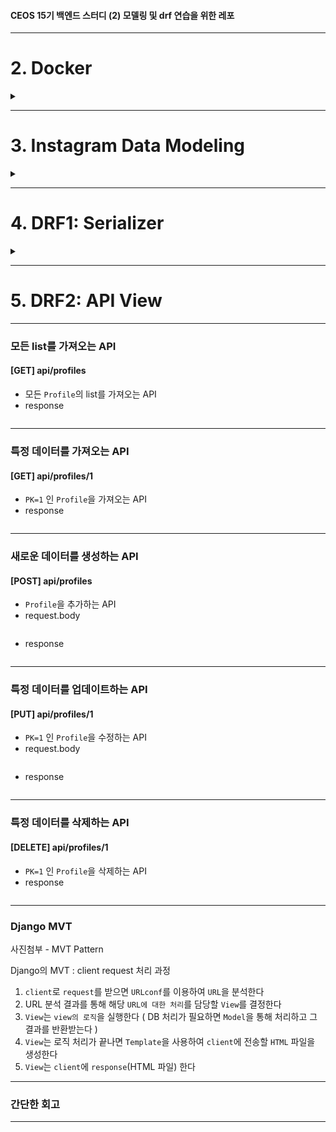 #### CEOS 15기 백엔드 스터디 (2) 모델링 및 drf 연습을 위한 레포


---
# 2. Docker

<details>
<summary> </summary>
<div markdown="1">       

## Docker

## 'Docker file', 'Docker-image', 'Docker-container' 
  ![92180EDC-95C4-4CAF-B9E1-13307D9AE09A](https://user-images.githubusercontent.com/77188666/160082911-846ce296-23c1-4351-a0e7-de671be024ae.jpeg)

### (1) Dockerfile 이란?
- 필요한 최소한의 패키지를 설치하고 동작하기 위한 자신만의 설정을 담은 파일.
- 이 파일로 이미지를 생성(빌드)함

**존재이유**
- 매번 애플리케이션을 동작하는 환경을 구성하기 위해 -> `패키지 설치`,  `환경설정 과정`을 반복하는 것이 불편
- `컨테이너`에 설치하는 `패키지`,`소스코드`,`명령어`,`환경변수설정` 등을 기록한 하나의 파일 `Dockerfile`을 통해 `환경변수 및 셋팅 값 명시화`
- `Dockerfile` 빌드-> 자동`Dockerimage` 생성 -> 애플리케이션 빌드/배포 자동화

.

### (2) Docker Image 란?
- 도커 컨테이너를 구성하는 파일 시스템과 실행한 애플리케이션 설정을 하나로 합친 것  
(Docker container를 생성하는 템플릿)
- 도커 이미지는 도커 컨테이너를 생성하기 위해 반드시 필요한 파일!
- 파일명을 `Dockerfile`로 저장하면, - docker가 호출한 디렉토리 내 `Dockerfile`로 저장되어 있는 파일로 컨테이너를 생성함
- 도커 이미지는 `레이어 저장방식`으로 컨테이너를 실행하기 위한 모든 정보를 가지고 있어 용량이 큼

.

## Docker의 장점
- **쉬운 컨트롤**
- **경량화**
- **CI/CD**

#### 경량화
- VM처럼 하드웨어 emulation 기반 virtualization 과 달리 `커널을 직접 컨트롤`하는 `container`기반 `Docker`는 리소스와 기능이 제한되어 있는 환경에서도 배포 가능하도록 경량화된 application 제공

#### CI/CD
- 지속적인 통합과 자동 배포를 진행하기 위해서 서비스 운영 환경을 패키징 하는 것

### Docker Compose ?
- `다중 컨테이너` 도커 애플리케이션을 정의하고 동작하게 해주는 툴.
- 'YAML`파일로 작성( 작성된 yaml 파일로 모든 서비스들을 생성하고 시작을 하나의 명령어로 실행 )

#### docker-compose.yml
![A2C3D26E-1D1A-4068-9462-C8719AA225A4](https://user-images.githubusercontent.com/77188666/160082978-dfc08651-c3e5-471d-b4e0-8ba07daf7b45.jpeg)
  
---

</div>
</details>

---
# 3. Instagram Data Modeling

<details>
<summary> </summary>
<div markdown="1">     
  
### Django-MySQL(local) Connect

- Django project 에서 `.env` 파일 수정
```
DATABASE_NAME=
DATABASE_USER=
DATABASE_PASSWORD=
DATABASE_HOST=
DATABASE_PORT=
DATABASE_SECRET_KEY=
```
- Django Project 에서 shell `python manage.py migrate`  
- MySQl 8.0 Command Line Client
```
show databases;         # DB 목록
use `database_name`;    # DB 사용
show tables;            # 전체 Table 조회
```
- [X] MySQL Query에 `;`을 꼭 사용
- 실행 결과
![mysql2](https://user-images.githubusercontent.com/77188666/161371240-8400acac-c893-4953-8a2c-b55463a1f95a.PNG)

---
### Makemigrations, Migrate

1. models.py 수정 

2. makemigrations file 생성  
    `python manage.py makemigrations app_name --name migration_tag_name`

3. makemigrations file 로 migrate  
    `python manage.py migrate app_name {number_of_migration}`
---
### ERD (using ERDCloud)
- ERD Diagram
![CEOS15](https://user-images.githubusercontent.com/77188666/160993717-d5db4812-5d7c-400d-9075-8b9d77481bb1.png)


#### DB Model ( [api/model.py](https://github.com/yourzinc/django_rest_framework_15th/blob/yourzinc/api/models.py) 주석 참고 )
 
1. Post 게시글  
2. Comment  댓글  
3. File  이미지 파일  
4. Tag  이미지 태그  
5. Alttext  대치 텍스트  
6. Hashtag  해시태그  
7. PostLike  게시글 좋아요  
8. CommentLike  댓글 좋아요  
9. User  사용자  
10. ~~Follow  팔로우/팔로잉~~ 
---
## Relationship 
### 1:1 Relationship  
X

### 1:N Relationship  

- `User : Post`, `User : Comment`, `User : Tag`, `User : PostLike`, `User : CommentLike`  
- `Post : Comment`, `Post : File`, `Post : Hashtag`, `Post : PostLike`  
- `File : Tag`, `File : Alttext`  
- `Comment : CommentLike`  

### N:M Relationship
- `Follow : User`

---

### Django Model Data Type

####
|Data type|Django model type|MySQL DDL|
|---|---|---|
|Boolean|models.BooleanField()|bool NOT NULL|
|Date/time|models.DateField()|date NOT NULL|
|Date/time|models.DateTimeField()|datetime NOT NULL|
|Number|models.AutoField()|integer AUTO_INCREMENT NOT NULL|
|Number|models.IntegerField()|integer NOT NULL|
|Number|models.DecimalField(decimal_places=X,max_digits=Y)|numeric(X, Y) NOT NULL|
|Text|models.CharField(max_length=N)|varchar(50) NOT NULL|
|Text (Specialized)|models.FileField()|varchar(100) NOT NULL|

---
### Image File Upload with Django  

1. `POST` method => `request.FILES`

2. Django 의  model fields : `FileField`, `ImageField`  
   - `database`가 아닌 `filesystem`에 저장
   - `actual file`의 `reference`를 가지고 있는 `string field`
   - `FileField`나 `ImageField`를 지우면 `physical file`은 지우지 않고, `reference` 만 지워짐  

3. DB 에는 `FileField`, `ImageField`의 `reference url`을 저장 `[ TYPE = VARCHAR ]`   

##### Reference : https://simpleisbetterthancomplex.com/tutorial/2016/08/01/how-to-upload-files-with-django.html  

---

#### Model 의 Primary Key 설정
```
id = models.BigIntegerField()               # type 1
id = models.AutoField(primary_key=True)     # type 2 ( Automatic primary key )
```
---
## ORM Query
Django Terminal > `python manage.py shell`  
`>>> from api.models import *`

### 1. CREATE  
- Type 1
```
>>> u = User(username="yourzinc", password="password", name="Kim Ayeon", contact="01000000000", birth="0000-00-00")
>>> u.save()
>>> p = Post(user=u, caption="hello_world", location="Seoul")
>>> p.save()
```

- Type 2
```
>>> User.objects.create(username="myzinc", password="password", name="Kim Ayeon", contact="01000000000", birth="0000-00-00")
>>> Post.objects.create(user=User.objects.get(username="myzinc"), caption="goodbye_world_again", location="Seoul")
```
  
### 2. GET -all  

```
>>> User.objects.all()
>>> Post.objects.all()
```

- result
![user objects all()](https://user-images.githubusercontent.com/77188666/161371328-9ca50cbc-7901-4dac-b09f-f00e98a3a5b8.PNG)  
  
### 3. GET

```
>>> User.objects.get(id=0)      # ERROR (doesn't exist)
>>> User.objects.get(id=1)
>>> User.objects.get(id=2)
>>> User.objects.get(id=3)      # ERROR (doesn't exist)
```
- `id(primary key index)`는 1부터 count

- result
![user objects get(id)](https://user-images.githubusercontent.com/77188666/161371294-3cee271c-5f65-4842-ae35-bf7a79064e1c.PNG)

### 4. FILTER

```
>>> User.objects.filter(name="Kim Ayeon")
>>> User.objects.filter(name="Kim Ayeon").exclude(username="yourzinc")

>>> Post.objects.filter(location="Seoul").exclude(user=User.objects.get(id=1))
>>> Post.objects.filter(location="Seoul").exclude(user=User.objects.get(id=1)).exclude(caption="goodbye_world_again")
```
- exclude, include 의 연쇄적 사용
- result
![queryset exercise](https://user-images.githubusercontent.com/77188666/161371388-47721a98-be40-41d4-9ace-f2cdfb4b50c1.PNG)
  

#### Extra : Python return format

Post
```
    def __str__(self):
        return "{} {} {}".format(self.created_at, self.user.username, self.caption)
        # 출력 형식 = 생성일 + user_id + 내용
```

User
```
    def __str__(self):
        return "{} {}".format(self.id, self.username)
        # 출력 형식 = id + user_id
```

### 회고
```
MySQL은 RDBMS으로 Model을 만들 때, Fields와 Key에 대해 명확히 정의해야 한다는 것을 알게 되었다. 

Model을 정의한 후 Relation을 정의할 때 1:1, 1:N, N:M로 나눌 때 다시 Model을 수정하기도 했다.
Model은 한번에 완벽하게 정의 할 수 없는 것을 깨닫고, 새로운 Model이 추가될 때마다 기존의 Model과의 관계성을
고려해야 함을 알게 되었다.

Django에서, SQl문을 대신한 ORM Query들이 편하게 느껴졌다

이전에는 user가 upload한 file이 DB에 바로 저장이 된다고 알았는데,
그게 아닌, file의 위치가 VARCHAR type으로 DB에 저장되는 것을 알게 되었다.

PC와 mobile app으로 Instagram을 들어가 service가 어떻게 작동하는지 분석하고, 실제 DB를 구현하는 과정에서
1. 생각보다 엄청나게 많은 정보를 너무나 빠르게 처리하고 있다는 것,
2. DB의 Size가 가늠이 되지 않을 정도로 크다는 것,
3. 보기엔 단순하지만 실제 완벽한 모델링으로 구현하기 어렵다는 것을
을 알게 되었다.

특히 게시글에 첨부하는 사진 파일과 동영상 파일을 
1. 하나의 Model로 정의하려고 했고,
2. 따로 구분하여 Model을 정의하려고 했지만,

두 방법에 모두 난항을 겪어 결국 사진 파일 모델만 작성했다.

-1 하나의 model로 정의하려고 할 때 어려운 점은 video 항목만 가지고 있는 `is_muted`, `init_image`, `is_reels` 등의 설정 때문이다
-2 따로 구분하여 Model로 정의하려고 할 때 어려운 점은 하나의 post에는 반드시 하나 이상의 file이 첨부되어야 한다는 점이다.
image file과 video file 중 하나 이상의 file을 첨부해야 한다는 것에 설계에 어려움을 겪었다.
```
</div>
</details>

---
# 4. DRF1: Serializer

<details>
<summary> </summary>
<div markdown="1">      

## DRF
Django REST Framework

## Serializer

Serializers allow complex data such as `querysets and model instances` to be converted to `native Python datatypes` that can then be easily rendered into `JSON`, `XML` or `other content types`.  
Serializers also provide `deserialization`, allowing parsed data to be converted back into complex types, after first validating the incoming data.

## Tutorial 1: Serialization
https://www.django-rest-framework.org/tutorial/1-serialization/#tutorial-1-serialization

### 1. model : DB 모델 인스턴스 만들기
- snippets/models.py

```
class Snippet(models.Model):
    created = models.DateTimeField(auto_now_add=True)
    title = models.CharField(max_length=100, blank=True, default='')
    code = models.TextField()
    linenos = models.BooleanField(default=False)
    language = models.CharField(choices=LANGUAGE_CHOICES, default='python', max_length=100)
    style = models.CharField(choices=STYLE_CHOICES, default='friendly', max_length=100)

    class Meta:
        ordering = ['created']
```  

### 2. ModelSerializers : ModelSerializers 만들기 
- snippets/serializers.py

```
class SnippetSerializer(serializers.ModelSerializer):
    class Meta:
        model = Snippet
        fields = ['id', 'title', 'code', 'linenos', 'language', 'style']

```  

### 3. Views : View 만들기 
- snippets/views.py

```
def snippet_list(request):
    if request.method == 'GET':
        snippets = Snippet.objects.all()
        serializer = SnippetSerializer(snippets, many=True)
        return JsonResponse(serializer.data, safe=False)

    elif request.method == 'POST':
        data = JSONParser().parse(request)
        serializer = SnippetSerializer(data=data)
        if serializer.is_valid():
            serializer.save()
            return JsonResponse(serializer.data, status=201)
        return JsonResponse(serializer.errors, status=400)
```
```
def snippet_detail(request, pk):
    try:
        snippet = Snippet.objects.get(pk=pk)
    except Snippet.DoesNotExist:
        return HttpResponse(status=404)

    if request.method == 'GET':
        serializer = SnippetSerializer(snippet)
        return JsonResponse(serializer.data)

    elif request.method == 'PUT':
        data = JSONParser().parse(request)
        serializer = SnippetSerializer(snippet, data=data)
        if serializer.is_valid():
            serializer.save()
            return JsonResponse(serializer.data)
        return JsonResponse(serializer.errors, status=400)

    elif request.method == 'DELETE':
        snippet.delete()
        return HttpResponse(status=204)
```

### 4. Urlconf : Url 설정하기
- snippets/urls.py : snippets -> local url
```
urlpatterns = [
    path('snippets/', views.snippet_list),
    path('snippets/<int:pk>/', views.snippet_detail),
]
```
- tutorial/urls.py : tutorial -> snippets
```
urlpatterns = [
    path('', include('snippets.urls')),
]
```

## HW 1 : INSERT Data

### Django Admin Page

1. 관리자 계정 설정
`python manage.py createsuperuser`

2. `admin.py` 수정
```
class PostAdmin(admin.ModelAdmin):
    list_display = ('profile', 'caption', 'count_like', 'count_comment')

class ProfileAdmin(admin.ModelAdmin):
    list_display = ('user', 'name', 'number_follower', 'number_following')

admin.site.register(Profile, ProfileAdmin)
admin.site.register(Post, PostAdmin)
```


2-1 `models.py` 수정
```
class Post(CommonInfo):                                             # 게시글
    ...

    class Meta:
        managed = True
        verbose_name = 'Post'
        verbose_name_plural = 'Posts'
        
class Profile(CommonInfo):                                          # 프로필                
    ...
    
    class Meta:
        managed = True
        verbose_name = 'Profile'
        verbose_name_plural = 'Profiles'
```
3. `127.0.0.1:8000/admin` admin login

![may2](https://user-images.githubusercontent.com/77188666/166111205-890a2f06-657a-41dc-94c5-231cf18bbc11.PNG)

### Profile Model
```
class Profile(CommonInfo):                                              # 프로필
    user = models.OneToOneField(User, on_delete=models.CASCADE)         # FK (user_id)
    name = models.CharField(max_length=30)                              # 이름
    photo = models.FileField(upload_to='file/profile/', null=True)      # 프로필 사진 저장 위치
    website = models.CharField(max_length=320)                          # Website
    bio = models.CharField(max_length=150)                              # Bio
    public_flag = models.BooleanField(default=False)                    # 공개 계정
    number_follower = models.IntegerField(default=0)                    # 팔로워 수
    number_following = models.IntegerField(default=0)                   # 팔로잉 수
    number_posts = models.IntegerField(default=0)                       # 게시글 수

    class Meta:
        managed = True
        verbose_name = 'Profile'
        verbose_name_plural = 'Profiles'
```

![may1](https://user-images.githubusercontent.com/77188666/166110989-e5eadf12-102a-46d7-96ce-0a68f5e8de93.PNG)


## HW 2 : /GET/ API 
```
def profile_list(request):
    if request.method == 'GET':
        profiles = Profile.objects.all()
        serializer = ProfileSerializer(profiles, many=True)
        return JsonResponse(serializer.data)
    ...
```


## HW 3 : /POST/ API 
```
def profile_list(request):
    
    ...
    elif request.method == 'POST':
        data = JSONParser().parse(request)
        serializer = ProfileSerializer(data=data)
        if serializer.is_valid():
            serializer.save()
            return JsonResponse(serializer.data, status=201)
        return JsonResponse(serializer.errors, status=400)
```

</div>
</details>

---

# 5. DRF2: API View

---

### 모든 list를 가져오는 API
#### [GET] api/profiles
- 모든 `Profile`의 list를 가져오는 API
- response
```

```

---

### 특정 데이터를 가져오는 API
#### [GET] api/profiles/1
- `PK=1` 인 `Profile`을 가져오는 API
- response
```

```

---

### 새로운 데이터를 생성하는 API
#### [POST] api/profiles
- `Profile`을 추가하는 API
- request.body
```
```
- response
```

```
---

### 특정 데이터를 업데이트하는 API
#### [PUT] api/profiles/1
- `PK=1` 인 `Profile`을 수정하는 API
- request.body
```

```
- response
```

```
---

### 특정 데이터를 삭제하는 API
#### [DELETE] api/profiles/1
- `PK=1` 인 `Profile`을 삭제하는 API
- response
```

```
---

### Django MVT
사진첨부 - MVT Pattern

Django의 MVT : client request 처리 과정

1. `client`로 `request`를 받으면 `URLconf`를 이용하여 `URL`을 분석한다
2. URL 분석 결과를 통해 해당 `URL에 대한 처리`를 담당할 `View`를 결정한다
3. `View`는 `view의 로직`을 실행한다
   ( DB 처리가 필요하면 `Model`을 통해 처리하고 그 결과를 반환받는다 )
4. `View`는 로직 처리가 끝나면 `Template`을 사용하여 `client`에 전송할 `HTML` 파일을 생성한다
5. `View`는 `client`에 `response`(HTML 파일) 한다

---

### 간단한 회고

---